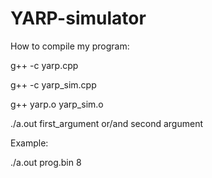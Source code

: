 # YARP-simulator

How to compile my program: 

g++ -c yarp.cpp

g++ -c yarp_sim.cpp

g++ yarp.o yarp_sim.o

./a.out first_argument or/and second argument 

Example: 

./a.out prog.bin 8
